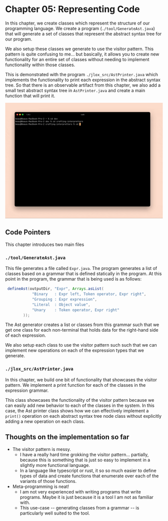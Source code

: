 # Chapter 05: Representing Code
In this chapter, we create classes which represent the structure of our programming language. We create a program (`./tool/GenerateAst.java`) that will generate a set of classes that represent the abstract syntax tree for our program.

We also setup these classes we generate to use the visitor pattern. This pattern is quite confusing to me... but basically, it allows you to create new functionality for an entire set of classes without needing to implement functionality within those classes.

This is demonstrated with the program `./jlox_src/AstPrinter.java` which implements the functionality to print each expression in the abstract syntax tree. So that there is an observable artifact from this chapter, we also add a small test abstract syntax tree in `AstPrinter.java` and create a main function that will print it.

![abstract syntax tree printer demo](../demo_gifs/05-jlox-ast-printer.gif)

## Code Pointers
This chapter introduces two main files

### `./tool/GenerateAst.java`
This file generates a file called `Expr.java`. The program generates a list of classes based on a grammar that is defined statically in the program. At this point in the program, the grammar that is being used is as follows:

```java
 defineAst(outputDir, "Expr", Arrays.asList(
            "Binary   : Expr left, Token operator, Expr right",
            "Grouping : Expr expression",
            "Literal  : Object value",
            "Unary    : Token operator, Expr right"
        ));
```

The Ast generator creates a list or classes from this grammar such that we get one class for each non-terminal that holds data for the right-hand side of each expression.

We also setup each class to use the visitor pattern such such that we can implement new operations on each of the expression types that we generate.

### `./jlox_src/AstPrinter.java`

In this chapter, we build one bit of functionality that showcases the visitor pattern. We implement a print function for each of the classes in the expression grammar.

This class showcases the functionality of the visitor pattern because we can easily add new behavior to each of the classes in the system. In this case, the Ast printer class shows how we can effectively implement a `print()` operation on each abstract syntax tree node class without explicitly adding a new operation on each class.

## Thoughts on the implementation so far
- The visitor pattern is messy.
  - I have a really hard time grokking the visitor pattern... partially, because this is something that is just so easy to implement in a slightly more functional language.
  - In a language like typescript or rust, it so so much easier to define types of data and create functions that enumerate over each of the variants of those functions.
- Meta-programming is neat!
  - I am not very experienced with writing programs that write programs. Maybe it is just because it is a tool I am not as familiar with.
  - This use-case -- generating classes from a grammar -- is particularly well suited to the tool.
